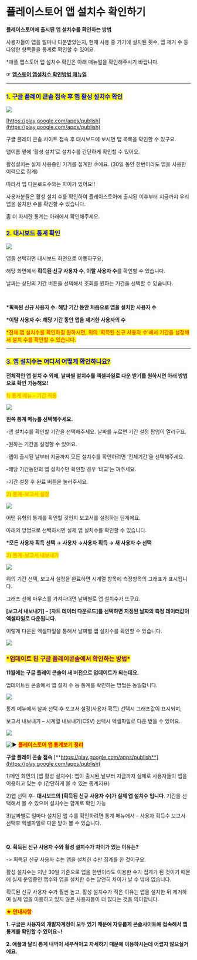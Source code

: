 # 플레이스토어 앱 설치수 확인하기

**플레이스토어에 출시된 앱 설치수를 확인하는 방법**

사용자들이 앱을 얼마나 다운받았는지, 현재 사용 중 기기에 설치된 횟수, 앱 제거 수 등 다양한 항목들을 통계로 확인할 수 있어요.

\*애플 앱스토어 앱 설치수 확인은 아래 매뉴얼을 확인해주시기 바랍니다.

**☞** [**앱스토어 앱설치수 확인방법 매뉴얼**](../appstore/appstore-installcount.md)

***

### &#x20;<mark style="color:blue;">**1. 구글 플레이 콘솔 접속 후 앱 활성 설치수 확인**</mark>

![](https://wp.swing2app.co.kr/wp-content/uploads/2018/09/%EA%B5%AC%EA%B8%80%EC%84%A4%EC%B9%98%EC%88%981.png)

[https://play.google.com/apps/publish](https://play.google.com/apps/publish)

구글 플레이 콘솔 사이트 접속 후 대시보드에 보시면 앱 목록을 확인할 수 있구요.

앱이름 옆에 ‘활성 설치’로 설치수를 간단하게 확인할 수 있어요.

활성설치는 실제 사용중인 기기를 집계한 수에요. (30일 동안 한번이라도 앱을 사용한 이력으로 집계)&#x20;

따라서 앱 다운로드수와는 차이가 있어요!!

사용자분들은 활성 설치 수를 확인하여 플레이스토어에 출시된 이후부터 지금까지 우리 앱을 설치한 수를 확인할 수 있습니다.

좀 더 자세한 통계는 아래에서 확인해주세요.



### <mark style="color:blue;">**2. 대시보드 통계 확인**</mark>

![](https://wp.swing2app.co.kr/wp-content/uploads/2018/09/%EA%B5%AC%EA%B8%80%EC%84%A4%EC%B9%98%EC%88%982.png)

앱을 선택하면 대시보드 화면으로 이동하구요,

해당 화면에서 **획득된 신규 사용자 수, 이탈 사용자 수**를 확인할 수 있습니다.

날짜는 상단의 기간 버튼을 선택해서 조회를 원하는 기간을 선택할 수 있습니다.

​

**\*획득된 신규 사용자 수: 해당 기간 동안 처음으로 앱을 설치한 사용자 수**

**\*이탈 사용자 수: 해당 기간 동안 앱을 제거한 사용자의 수**

<mark style="color:red;">\*전체 앱 설치수를 확인하길 원하시면, 위의 ‘획득된 신규 사용자 수’에서 기간을 설정해서 설치 수를 확인할 수 있습니다.</mark>

***

### <mark style="color:blue;">**3. 앱 설치수는 어디서 어떻게 확인하나요?**</mark>

**전체적인 앱 설치 수 외에, 날짜별 설치수를 엑셀파일로 다운 받기를 원하시면 아래 방법으로 확인 가능해요!**

<mark style="color:orange;">**1) 통계 메뉴 – 기간 적용**</mark>

![](https://wp.swing2app.co.kr/wp-content/uploads/2018/09/%EA%B5%AC%EA%B8%80%EC%84%A4%EC%B9%98%EC%88%983.png)

**왼쪽 통계 메뉴를 선택해주세요.**

\-앱 설치수를 확인할 기간을 선택해주세요. 날짜를 누르면 기간 설정 팝업이 열리구요.

\-원하는 기간을 설정할 수 있어요.

\-앱이 출시된 날부터 지금까지 모든 설치수를 확인하려면 ‘전체기간’을 선택해주세요.

\-해당 기간동안의 앱 설치수만 확인할 경우 ‘비교’는 꺼주세요.

\-기간 설정 후 완료 버튼을 눌러주세요.



<mark style="color:orange;">**2) 통계-보고서 설정**</mark>

![](https://wp.swing2app.co.kr/wp-content/uploads/2018/09/%EA%B5%AC%EA%B8%80%EC%84%A4%EC%B9%98%EC%88%984.png)

어떤 유형의 통계를 확인할 것인지 보고서를 설정하는 단계에요.

아래의 방법으로 선택하시면 실제 앱 설치수를 확인할 수 있습니다.

**\*모든 사용자 획득 선택 → 사용자 →사용자 획득 → 새 사용자 수 선택**



<mark style="color:orange;">**3) 통계-보고서 내보내기**</mark>

![](https://wp.swing2app.co.kr/wp-content/uploads/2018/09/%EA%B5%AC%EA%B8%80%EC%84%A4%EC%B9%98%EC%88%985.png)

위의 기간 선택, 보고서 설정을 완료하면 시계열 항목에 측정항목의 그래표가 표시됩니다.

그래프 선에 마우스를 가져다대면 날짜별로 앱 설치수가 뜨구요.

**\[보고서 내보내기] – \[차트 데이터 다운로드]를 선택하면 지정된 날짜의 측정 데이터값이 엑셀파일로 다운됩니다.**

이렇게 다운된 엑셀파일을 통해서 날짜별 앱 설치수를 확인할 수 있습니다.

![](https://wp.swing2app.co.kr/wp-content/uploads/2020/07/%EC%BA%A1%EC%B2%98.png)

### <mark style="color:purple;">**\*업데이트 된 구글 플레이콘솔에서 확인하는 방법\***</mark>



**11월에는 구글 플레이 콘솔이 새 버전으로 업데이트가 되는데요.**

업데이트된 콘솔에서 앱 설치 수 등 통계를 확인하는 방법은 동일합니다.

![](https://wp.swing2app.co.kr/wp-content/uploads/2018/09/%EA%B5%AC%EA%B8%80%EC%84%A4%EC%B9%98%EC%88%986.png)

통계 메뉴에서 날짜 선택 후 보고서 설정(사용자 획득) 선택시 그래프값이 표시되며,

보고서 내보내기 – 시계열 내보내기(CSV) 선택시 엑셀파일로 다운 받을 수 있어요.

![](https://wp.swing2app.co.kr/wp-content/uploads/2020/07/%EC%BA%A1%EC%B2%98.png)

<img src="https://s.w.org/images/core/emoji/11/svg/25b6.svg" alt="▶" data-size="line"> <mark style="color:red;">**플레이스토어 앱 통계보기 정리**</mark>

**구글 플레이 콘솔 접속** [**https://play.google.com/apps/publish**](https://play.google.com/apps/publish)

1\)메인 화면의 \[앱 활성 설치수]: 앱이 출시된 날부터 지금까지 실제로 사용자들이 앱을 이용하고 있는 수 (간단하게 볼 수 있는 통계지표)

2\)앱 선택 후- **대시보드의 \[획득된 신규 사용자 수]가 실제 앱 설치수 입니다**. 기간을 선택해서 볼 수 있으며 설치수는 합계로 확인 가능

3\)날짜별로 일마다 설치된 앱 수를 확인하려면 통계 메뉴에서 – 사용자 획득수 보고서 선택후 엑셀파일로 다운 받아 볼 수 있습니다.

​

**Q. 획득된 신규 사용자 수와 활성 설치수가 차이가 있는 이유는?**

\-> 획득된 신규 사용자 수는 앱을 설치한 수만 집계를 한 것이구요.

활성 설치수는 지난 30일 기준으로 앱을 한번이라도 이용한 수가 집계가 된 것이기 때문에 실제 운영중인 앱수와 앱을 설치한 수는 당연히 차이가 날 수 밖에 없습니다.

획득된 신규 사용자 수가 훨씬 높고, 활성 설치수가 적은 이유는 앱을 설치한 뒤 제거하여 실제 앱을 이용하고 있지 않은 사용자들이 더 많다는 것을 의미합니다.

<mark style="color:red;">**★ 안내사항**</mark>

**1. 구글은 사용자의 개발자계정이 모두 있기 때문에 자유롭게 콘솔사이트에 접속해서 앱 통계를 확인할 수 있어요\~!**

**2. 애플과 달리 통계 내역이 세부적이고 자세하기 때문에 이용하시는데 어렵지 않으실거에요.**
